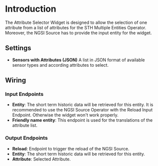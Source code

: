 # Introduction

The Attribute Selector Widget is designed to allow the selection of one attribute from a list of attributes for the STH Multiple Entities Operator. 
Moreover, the NGSI Source has to provide the input entity for the widget.

## Settings

- **Sensors with Attributes (JSON)** A list in JSON format of available sensor types and according attributes to select.

## Wiring

### Input Endpoints

- **Entity**: The short term historic data will be retrieved for this entity.
			  It is recommended to use the NGSI Source Operator with the Reload Input Endpoint.
			  Otherwise the widget won't work properly.
- **Friendly name entity**: This endpoint is used for the translations of the attribute list. 

### Output Endpoints

- **Reload**: Endpoint to trigger the reload of the NGSI Source. 
- **Entity**: The short term historic data will be retrieved for this entity.
- **Attribute**: Selected Attribute.